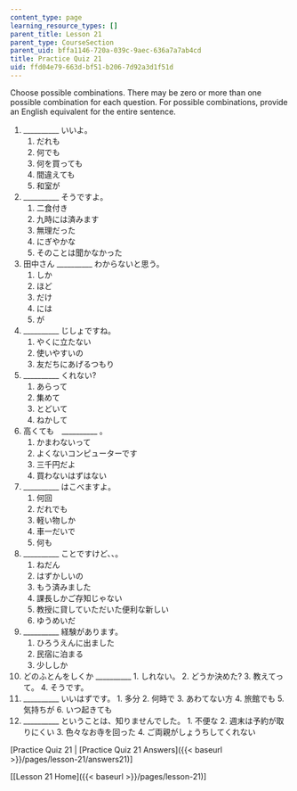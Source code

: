 ```yaml
---
content_type: page
learning_resource_types: []
parent_title: Lesson 21
parent_type: CourseSection
parent_uid: bffa1146-720a-039c-9aec-636a7a7ab4cd
title: Practice Quiz 21
uid: ffd04e79-663d-bf51-b206-7d92a3d1f51d
---
```


Choose possible combinations. There may be zero or more than one possible combination for each question. For possible combinations, provide an English equivalent for the entire sentence.

1.  \_\_\_\_\_\_\_\_\_\_ いいよ。
    1.  だれも
    2.  何でも
    3.  何を買っても
    4.  間違えても
    5.  和室が
2.  \_\_\_\_\_\_\_\_\_\_ そうですよ。
    1.  二食付き
    2.  九時には済みます
    3.  無理だった
    4.  にぎやかな
    5.  そのことは聞かなかった
3.  田中さん \_\_\_\_\_\_\_\_\_\_ わからないと思う。
    1.  しか
    2.  ほど
    3.  だけ
    4.  には
    5.  が
4.  \_\_\_\_\_\_\_\_\_\_ じしょですね。
    1.  やくに立たない
    2.  使いやすいの
    3.  友だちにあげるつもり
5.  \_\_\_\_\_\_\_\_\_\_ くれない?
    1.  あらって
    2.  集めて
    3.  とどいて
    4.  ねかして
6.  高くても　\_\_\_\_\_\_\_\_\_\_ 。
    1.  かまわないって
    2.  よくないコンピューターです
    3.  三千円だよ
    4.  買わないはずはない
7.  \_\_\_\_\_\_\_\_\_\_ はこべますよ。
    1.  何回
    2.  だれでも
    3.  軽い物しか
    4.  車一だいで
    5.  何も
8.  \_\_\_\_\_\_\_\_\_\_ ことですけど、、。
    1.  ねだん
    2.  はずかしいの
    3.  もう済みました
    4.  課長しかご存知じゃない
    5.  教授に貸していただいた便利な新しい
    6.  ゆうめいだ
9.  \_\_\_\_\_\_\_\_\_\_ 経験があります。
    1.  ひろうえんに出ました
    2.  民宿に泊まる
    3.  少ししか
10.  どのふとんをしくか \_\_\_\_\_\_\_\_\_\_
    1.  しれない。
    2.  どうか決めた?
    3.  教えてって。
    4.  そうです。
11.  \_\_\_\_\_\_\_\_\_\_ いいはずです。
    1.  多分
    2.  何時で
    3.  あわてない方
    4.  旅館でも
    5.  気持ちが
    6.  いつ起きても
12.  \_\_\_\_\_\_\_\_\_\_ ということは、知りませんでした。
    1.  不便な
    2.  週末は予約が取りにくい
    3.  色々なお寺を回った
    4.  ご両親がしょうちしてくれない

\[Practice Quiz 21 | [Practice Quiz 21 Answers]({{< baseurl >}}/pages/lesson-21/answers21)\]

\[[Lesson 21 Home]({{< baseurl >}}/pages/lesson-21)\]